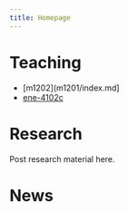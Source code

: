 ```yaml
---
title: Homepage
---
```


# Teaching

* [m1202](m1201/index.md]
* [ene-4102c](ene-4102c/index.md)

# Research

Post research material here.

# News

